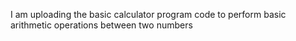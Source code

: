 I am uploading the basic calculator program code to perform basic arithmetic operations between two numbers
